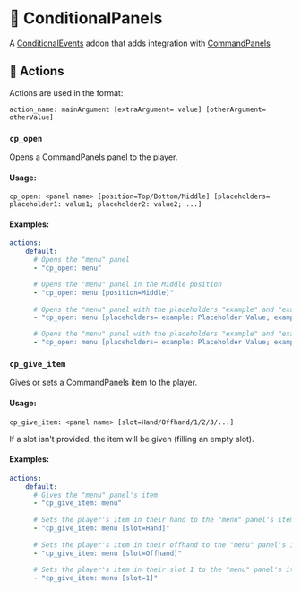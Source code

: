 # 📖 ConditionalPanels

A [ConditionalEvents](https://modrinth.com/plugin/conditionalevents) addon that adds integration with [CommandPanels](https://commandpanels.net/)

## 🚀 Actions

Actions are used in the format:
```
action_name: mainArgument [extraArgument= value] [otherArgument= otherValue]
```

### `cp_open`
Opens a CommandPanels panel to the player.

#### Usage:
```
cp_open: <panel name> [position=Top/Bottom/Middle] [placeholders= placeholder1: value1; placeholder2: value2; ...]
```

#### Examples:
```yaml
actions:
    default:
      # Opens the "menu" panel
      - "cp_open: menu"

      # Opens the "menu" panel in the Middle position
      - "cp_open: menu [position=Middle]"
        
      # Opens the "menu" panel with the placeholders "example" and "example2"
      - "cp_open: menu [placeholders= example: Placeholder Value; example2: Other placeholder]"

      # Opens the "menu" panel with the placeholders "example" and "example2", in the Middle position
      - "cp_open: menu [placeholders= example: Placeholder Value; example2: Other placeholder] [position=Middle]"
```

### `cp_give_item`
Gives or sets a CommandPanels item to the player.

#### Usage:
```
cp_give_item: <panel name> [slot=Hand/Offhand/1/2/3/...]
```

If a slot isn't provided, the item will be given (filling an empty slot).

#### Examples:
```yaml
actions:
    default:
      # Gives the "menu" panel's item
      - "cp_give_item: menu"
        
      # Sets the player's item in their hand to the "menu" panel's item
      - "cp_give_item: menu [slot=Hand]"
        
      # Sets the player's item in their offhand to the "menu" panel's item
      - "cp_give_item: menu [slot=Offhand]"
        
      # Sets the player's item in their slot 1 to the "menu" panel's item
      - "cp_give_item: menu [slot=1]" 
```
